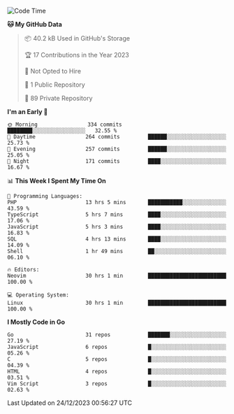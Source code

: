 
<!--START_SECTION:waka-->
![Code Time](http://img.shields.io/badge/Code%20Time-4%2C432%20hrs%2018%20mins-blue)

**🐱 My GitHub Data** 

> 📦 40.2 kB Used in GitHub's Storage 
 > 
> 🏆 17 Contributions in the Year 2023
 > 
> 🚫 Not Opted to Hire
 > 
> 📜 1 Public Repository 
 > 
> 🔑 89 Private Repository 
 > 
**I'm an Early 🐤** 

```text
🌞 Morning                334 commits         ████████░░░░░░░░░░░░░░░░░   32.55 % 
🌆 Daytime                264 commits         ██████░░░░░░░░░░░░░░░░░░░   25.73 % 
🌃 Evening                257 commits         ██████░░░░░░░░░░░░░░░░░░░   25.05 % 
🌙 Night                  171 commits         ████░░░░░░░░░░░░░░░░░░░░░   16.67 % 
```


📊 **This Week I Spent My Time On** 

```text
💬 Programming Languages: 
PHP                      13 hrs 5 mins       ███████████░░░░░░░░░░░░░░   43.59 % 
TypeScript               5 hrs 7 mins        ████░░░░░░░░░░░░░░░░░░░░░   17.06 % 
JavaScript               5 hrs 3 mins        ████░░░░░░░░░░░░░░░░░░░░░   16.83 % 
SQL                      4 hrs 13 mins       ████░░░░░░░░░░░░░░░░░░░░░   14.09 % 
Shell                    1 hr 49 mins        ██░░░░░░░░░░░░░░░░░░░░░░░   06.10 % 

🔥 Editors: 
Neovim                   30 hrs 1 min        █████████████████████████   100.00 % 

💻 Operating System: 
Linux                    30 hrs 1 min        █████████████████████████   100.00 % 
```

**I Mostly Code in Go** 

```text
Go                       31 repos            ███████░░░░░░░░░░░░░░░░░░   27.19 % 
JavaScript               6 repos             █░░░░░░░░░░░░░░░░░░░░░░░░   05.26 % 
C                        5 repos             █░░░░░░░░░░░░░░░░░░░░░░░░   04.39 % 
HTML                     4 repos             █░░░░░░░░░░░░░░░░░░░░░░░░   03.51 % 
Vim Script               3 repos             █░░░░░░░░░░░░░░░░░░░░░░░░   02.63 % 
```




 Last Updated on 24/12/2023 00:56:27 UTC
<!--END_SECTION:waka-->
